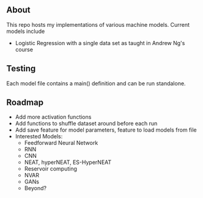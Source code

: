 ## About ##

This repo hosts my implementations of various machine models. Current models include
* Logistic Regression with a single data set as taught in Andrew Ng's course


## Testing ##

Each model file contains a main() definition and can be run standalone. 

## Roadmap ##

* Add more activation functions
* Add functions to shuffle dataset around before each run
* Add save feature for model parameters, feature to load models from file
* Interested Models:
    * Feedforward Neural Network
    * RNN
    * CNN
    * NEAT, hyperNEAT, ES-HyperNEAT
    * Reservoir computing
    * NVAR
    * GANs
    * Beyond?